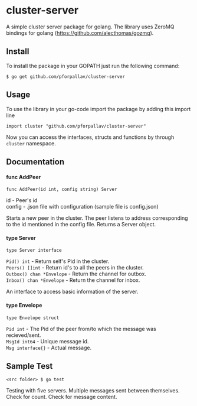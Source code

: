 cluster-server
==============

A simple cluster server package for golang. The library uses ZeroMQ bindings for golang (https://github.com/alecthomas/gozmq).


Install
-------

To install the package in your GOPATH just run the following command:

  `$ go get github.com/pforpallav/cluster-server`
  

Usage
-----

To use the library in your go-code import the package by adding this import line

  `import cluster "github.com/pforpallav/cluster-server"`
  
Now you can access the interfaces, structs and functions by through `cluster` namespace.


Documentation
-------------

#### func AddPeer
`func AddPeer(id int, config string) Server`

   id - Peer's id  
   config - .json file with configuration (sample file is config.json)  

Starts a new peer in the cluster. The peer listens to address corresponding to the id mentioned in the config file. Returns a Server object.

#### type Server
`type Server interface`

  `Pid() int` - Return self's Pid in the cluster.  
  `Peers() []int` - Return id's to all the peers in the cluster.  
  `Outbox() chan *Envelope` - Return the channel for outbox.  
  `Inbox() chan *Envelope` - Return the channel for inbox.  
  
An interface to access basic information of the server.
  
#### type Envelope
`type Envelope struct`

   `Pid int` - The Pid of the peer from/to which the message was recieved/sent.  
   `MsgId int64` - Unique message id.  
   `Msg interface{}` - Actual message.  
   

Sample Test
-----------
  `<src folder> $ go test`
  
Testing with five servers. Multiple messages sent between themselves. Check for count. Check for message content.
